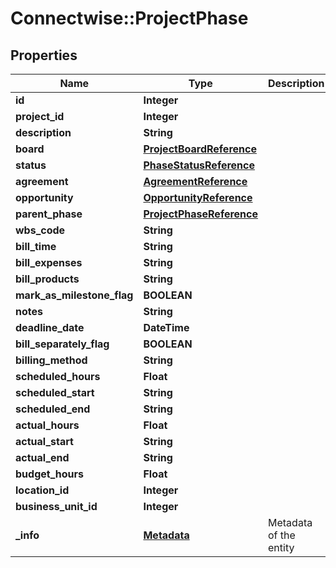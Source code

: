 # Connectwise::ProjectPhase

## Properties
Name | Type | Description | Notes
------------ | ------------- | ------------- | -------------
**id** | **Integer** |  | [optional] 
**project_id** | **Integer** |  | [optional] 
**description** | **String** |  | 
**board** | [**ProjectBoardReference**](ProjectBoardReference.md) |  | [optional] 
**status** | [**PhaseStatusReference**](PhaseStatusReference.md) |  | [optional] 
**agreement** | [**AgreementReference**](AgreementReference.md) |  | [optional] 
**opportunity** | [**OpportunityReference**](OpportunityReference.md) |  | [optional] 
**parent_phase** | [**ProjectPhaseReference**](ProjectPhaseReference.md) |  | [optional] 
**wbs_code** | **String** |  | [optional] 
**bill_time** | **String** |  | [optional] 
**bill_expenses** | **String** |  | [optional] 
**bill_products** | **String** |  | [optional] 
**mark_as_milestone_flag** | **BOOLEAN** |  | [optional] 
**notes** | **String** |  | [optional] 
**deadline_date** | **DateTime** |  | [optional] 
**bill_separately_flag** | **BOOLEAN** |  | [optional] 
**billing_method** | **String** |  | [optional] 
**scheduled_hours** | **Float** |  | [optional] 
**scheduled_start** | **String** |  | [optional] 
**scheduled_end** | **String** |  | [optional] 
**actual_hours** | **Float** |  | [optional] 
**actual_start** | **String** |  | [optional] 
**actual_end** | **String** |  | [optional] 
**budget_hours** | **Float** |  | [optional] 
**location_id** | **Integer** |  | [optional] 
**business_unit_id** | **Integer** |  | [optional] 
**_info** | [**Metadata**](Metadata.md) | Metadata of the entity | [optional] 


